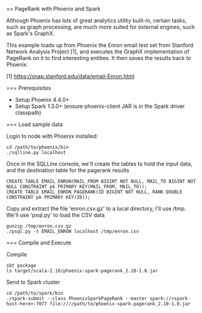 == PageRank with Phoenix and Spark

Although Phoenix has lots of great analytics utility built-in, certain tasks, such as graph processing, are much more
suited for external engines, such as Spark's GraphX.

This example loads up from Phoenix the Enron email test set from Stanford Network Analysis Project 
[1], and executes the GraphX implementation of PageRank on it to find interesting entities. It then saves the results
back to Phoenix.


[1] https://snap.stanford.edu/data/email-Enron.html

=== Prerequisites

* Setup Phoenix 4.4.0+
* Setup Spark 1.3.0+ (ensure phoenix-client JAR is in the Spark driver classpath)

=== Load sample data

Login to node with Phoenix installed:

```
cd /path/to/phoenix/bin
./sqlline.py localhost
```

Once in the SQLLine console, we'll create the tables to hold the input data, and the destination table for the pagerank results


```
CREATE TABLE EMAIL_ENRON(MAIL_FROM BIGINT NOT NULL, MAIL_TO BIGINT NOT NULL CONSTRAINT pk PRIMARY KEY(MAIL_FROM, MAIL_TO));
CREATE TABLE EMAIL_ENRON_PAGERANK(ID BIGINT NOT NULL, RANK DOUBLE CONSTRAINT pk PRIMARY KEY(ID));
```

Copy and extract the file 'enron.csv.gz' to a local directory, I'll use /tmp. We'll use 'psql.py' to load the CSV data

```
gunzip /tmp/enron.csv.gz
./psql.py -t EMAIL_ENRON localhost /tmp/enron.csv
```

=== Compile and Execute

Compile
```
sbt package
ls target/scala-2.10/phoenix-spark-pagerank_2.10-1.0.jar
```

Send to Spark cluster

```
cd /path/to/spark/bin
./spark-submit --class PhoenixSparkPageRank --master spark://<spark-host-here>:7077 file:////path/to/phoenix-spark-pagerank_2.10-1.0.jar
```

